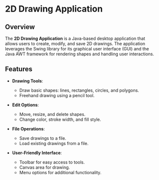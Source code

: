 # 2D Drawing Application

## Overview

The **2D Drawing Application** is a Java-based desktop application that allows users to create, modify, and save 2D drawings. The application leverages the Swing library for its graphical user interface (GUI) and the Java AWT framework for rendering shapes and handling user interactions.

## Features

- **Drawing Tools**:
  - Draw basic shapes: lines, rectangles, circles, and polygons.
  - Freehand drawing using a pencil tool.

- **Edit Options**:
  - Move, resize, and delete shapes.
  - Change color, stroke width, and fill style.

- **File Operations**:
  - Save drawings to a file.
  - Load existing drawings from a file.

- **User-Friendly Interface**:
  - Toolbar for easy access to tools.
  - Canvas area for drawing.
  - Menu options for additional functionality.
